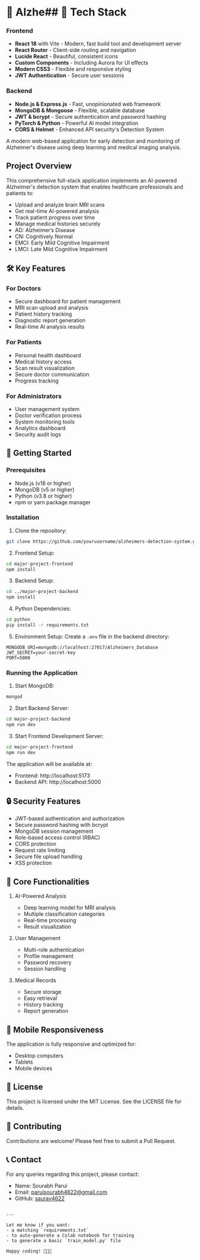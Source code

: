 
# 🧠 Alzhe## 🚀 Tech Stack

### Frontend
- **React 18** with Vite - Modern, fast build tool and development server
- **React Router** - Client-side routing and navigation
- **Lucide React** - Beautiful, consistent icons
- **Custom Components** - Including Aurora for UI effects
- **Modern CSS3** - Flexible and responsive styling
- **JWT Authentication** - Secure user sessions

### Backend
- **Node.js & Express.js** - Fast, unopinionated web framework
- **MongoDB & Mongoose** - Flexible, scalable database
- **JWT & bcrypt** - Secure authentication and password hashing
- **PyTorch & Python** - Powerful AI model integration
- **CORS & Helmet** - Enhanced API security's Detection System

A modern web-based application for early detection and monitoring of Alzheimer's disease using deep learning and medical imaging analysis.

## Project Overview

This comprehensive full-stack application implements an AI-powered Alzheimer's detection system that enables healthcare professionals and patients to:
- Upload and analyze brain MRI scans
- Get real-time AI-powered analysis
- Track patient progress over time
- Manage medical histories securely
- AD: Alzheimer’s Disease
- CN: Cognitively Normal
- EMCI: Early Mild Cognitive Impairment
- LMCI: Late Mild Cognitive Impairment

## 🛠️ Key Features

### For Doctors
- Secure dashboard for patient management
- MRI scan upload and analysis
- Patient history tracking
- Diagnostic report generation
- Real-time AI analysis results

### For Patients
- Personal health dashboard
- Medical history access
- Scan result visualization
- Secure doctor communication
- Progress tracking

### For Administrators
- User management system
- Doctor verification process
- System monitoring tools
- Analytics dashboard
- Security audit logs

## 🚀 Getting Started

### Prerequisites
- Node.js (v18 or higher)
- MongoDB (v5 or higher)
- Python (v3.8 or higher)
- npm or yarn package manager

### Installation

1. Clone the repository:
```bash
git clone https://github.com/yourusername/alzheimers-detection-system.git
```

2. Frontend Setup:
```bash
cd major-project-frontend
npm install
```

3. Backend Setup:
```bash
cd ../major-project-backend
npm install
```

4. Python Dependencies:
```bash
cd python
pip install -r requirements.txt
```

5. Environment Setup:
Create a `.env` file in the backend directory:
```env
MONGODB_URI=mongodb://localhost:27017/Alzheimers_Database
JWT_SECRET=your-secret-key
PORT=5000
```

### Running the Application

1. Start MongoDB:
```bash
mongod
```

2. Start Backend Server:
```bash
cd major-project-backend
npm run dev
```

3. Start Frontend Development Server:
```bash
cd major-project-frontend
npm run dev
```

The application will be available at:
- Frontend: http://localhost:5173
- Backend API: http://localhost:5000

## 🔒 Security Features

- JWT-based authentication and authorization
- Secure password hashing with bcrypt
- MongoDB session management
- Role-based access control (RBAC)
- CORS protection
- Request rate limiting
- Secure file upload handling
- XSS protection

## 🌟 Core Functionalities

1. AI-Powered Analysis
   - Deep learning model for MRI analysis
   - Multiple classification categories
   - Real-time processing
   - Result visualization

2. User Management
   - Multi-role authentication
   - Profile management
   - Password recovery
   - Session handling

3. Medical Records
   - Secure storage
   - Easy retrieval
   - History tracking
   - Report generation

## 📱 Mobile Responsiveness

The application is fully responsive and optimized for:
- Desktop computers
- Tablets
- Mobile devices

## 📄 License

This project is licensed under the MIT License. See the LICENSE file for details.

## 🤝 Contributing

Contributions are welcome! Please feel free to submit a Pull Request.

## 📞 Contact

For any queries regarding this project, please contact:
- Name: Sourabh Parui
- Email: paruisourabh4622@gmail.com
- GitHub: [saurav4622](https://github.com/yourusername/alzheimers-detection-system)

```

---

Let me know if you want:
- a matching `requirements.txt`
- to auto-generate a Colab notebook for training
- to generate a basic `train_model.py` file

Happy coding! 👨‍💻🔥